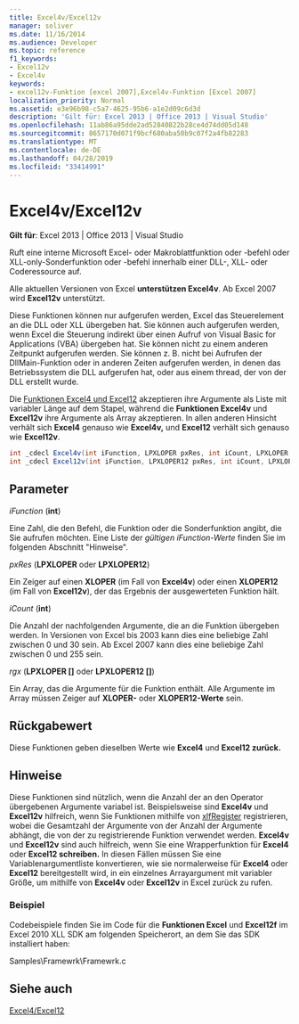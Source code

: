 ```yaml
---
title: Excel4v/Excel12v
manager: soliver
ms.date: 11/16/2014
ms.audience: Developer
ms.topic: reference
f1_keywords:
- Excel12v
- Excel4v
keywords:
- excel12v-Funktion [excel 2007],Excel4v-Funktion [Excel 2007]
localization_priority: Normal
ms.assetid: e3e96b98-c5a7-4625-95b6-a1e2d09c6d3d
description: 'Gilt für: Excel 2013 | Office 2013 | Visual Studio'
ms.openlocfilehash: 11ab86a95dde2ad52840822b28ce4d74dd05d148
ms.sourcegitcommit: 8657170d071f9bcf680aba50b9c07f2a4fb82283
ms.translationtype: MT
ms.contentlocale: de-DE
ms.lasthandoff: 04/28/2019
ms.locfileid: "33414991"
---
```

# <a name="excel4vexcel12v"></a>Excel4v/Excel12v

 **Gilt für**: Excel 2013 | Office 2013 | Visual Studio 
  
Ruft eine interne Microsoft Excel- oder Makroblattfunktion oder -befehl oder XLL-only-Sonderfunktion oder -befehl innerhalb einer DLL-, XLL- oder Coderessource auf.
  
Alle aktuellen Versionen von Excel **unterstützen Excel4v**. Ab Excel 2007 wird **Excel12v** unterstützt. 
  
Diese Funktionen können nur aufgerufen werden, Excel das Steuerelement an die DLL oder XLL übergeben hat. Sie können auch aufgerufen werden, wenn Excel die Steuerung indirekt über einen Aufruf von Visual Basic for Applications (VBA) übergeben hat. Sie können nicht zu einem anderen Zeitpunkt aufgerufen werden. Sie können z. B. nicht bei Aufrufen der DllMain-Funktion oder in anderen Zeiten aufgerufen werden, in denen das Betriebssystem die DLL aufgerufen hat, oder aus einem thread, der von der DLL erstellt wurde. 
  
Die [Funktionen Excel4 und Excel12](excel4-excel12.md) akzeptieren ihre Argumente als Liste mit variabler Länge auf dem Stapel, während die **Funktionen Excel4v** und **Excel12v** ihre Argumente als Array akzeptieren. In allen anderen Hinsicht verhält sich **Excel4** genauso wie **Excel4v,** und **Excel12** verhält sich genauso wie **Excel12v**.
  
```cs
int _cdecl Excel4v(int iFunction, LPXLOPER pxRes, int iCount, LPXLOPER rgx[]);
int _cdecl Excel12v(int iFunction, LPXLOPER12 pxRes, int iCount, LPXLOPER12 rgx[]);
```

## <a name="parameters"></a>Parameter

 _iFunction_ (**int**)
  
Eine Zahl, die den Befehl, die Funktion oder die Sonderfunktion angibt, die Sie aufrufen möchten. Eine Liste der  _gültigen iFunction-Werte_ finden Sie im folgenden Abschnitt "Hinweise". 
  
 _pxRes_ (**LPXLOPER** oder **LPXLOPER12**)
  
Ein Zeiger auf einen **XLOPER** (im Fall von **Excel4v**) oder einen **XLOPER12** (im Fall von **Excel12v**), der das Ergebnis der ausgewerteten Funktion hält.
  
 _iCount_ (**int**)
  
Die Anzahl der nachfolgenden Argumente, die an die Funktion übergeben werden. In Versionen von Excel bis 2003 kann dies eine beliebige Zahl zwischen 0 und 30 sein. Ab Excel 2007 kann dies eine beliebige Zahl zwischen 0 und 255 sein.
  
 _rgx_ (**LPXLOPER []** oder **LPXLOPER12 []**)
  
Ein Array, das die Argumente für die Funktion enthält. Alle Argumente im Array müssen Zeiger auf **XLOPER-** oder **XLOPER12-Werte** sein. 
  
## <a name="return-value"></a>Rückgabewert

Diese Funktionen geben dieselben Werte wie **Excel4** und **Excel12 zurück.**
  
## <a name="remarks"></a>Hinweise

Diese Funktionen sind nützlich, wenn die Anzahl der an den Operator übergebenen Argumente variabel ist. Beispielsweise sind **Excel4v** und **Excel12v** hilfreich, wenn Sie Funktionen mithilfe von [xlfRegister](xlfregister-form-1.md) registrieren, wobei die Gesamtzahl der Argumente von der Anzahl der Argumente abhängt, die von der zu registrierende Funktion verwendet werden. **Excel4v** und **Excel12v** sind auch hilfreich, wenn Sie eine Wrapperfunktion für **Excel4** oder **Excel12 schreiben.** In diesen Fällen müssen Sie eine Variablenargumentliste konvertieren, wie sie normalerweise für **Excel4** oder **Excel12** bereitgestellt wird, in ein einzelnes Arrayargument mit variabler Größe, um mithilfe von **Excel4v** oder **Excel12v** in Excel zurück zu rufen.
  
### <a name="example"></a>Beispiel

Codebeispiele finden Sie im Code für die **Funktionen Excel** und **Excel12f** im Excel 2010 XLL SDK am folgenden Speicherort, an dem Sie das SDK installiert haben: 
  
Samples\Framewrk\Framewrk.c
  
## <a name="see-also"></a>Siehe auch



[Excel4/Excel12](excel4-excel12.md)

